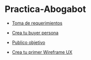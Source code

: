 # Practica-Abogabot

  
- [Toma de requerimientos](./Intro/Requerimientos)
    
- [Crea tu buyer persona](./Intro/persona)
  
- [Publico objetivo](./Intro/Publico_objetivo)
  
- [Crea tu primer Wireframe UX](./Intro/Wireframe_UX)
